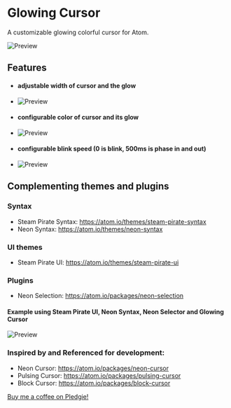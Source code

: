 # Glowing Cursor
A customizable glowing colorful cursor for Atom.

![Preview](https://raw.githubusercontent.com/Matthew-Smith/atom-glowing-cursor/master/glowing-cursor.gif)

## Features
* #### adjustable width of cursor and the glow
 * ![Preview](https://raw.githubusercontent.com/Matthew-Smith/atom-glowing-cursor/master/cursor-width.gif)


* #### configurable color of cursor and its glow
 * ![Preview](https://github.com/Matthew-Smith/atom-glowing-cursor/raw/master/cursor-color.gif)


* #### configurable blink speed (0 is blink, 500ms is phase in and out)
 * ![Preview](https://raw.githubusercontent.com/Matthew-Smith/atom-glowing-cursor/master/cursor-blink.gif)

## Complementing themes and plugins
### Syntax
 * Steam Pirate Syntax: https://atom.io/themes/steam-pirate-syntax
 * Neon Syntax: https://atom.io/themes/neon-syntax


### UI themes
 * Steam Pirate UI: https://atom.io/themes/steam-pirate-ui


### Plugins
 * Neon Selection: https://atom.io/packages/neon-selection

#### Example using Steam Pirate UI, Neon Syntax, Neon Selector and Glowing Cursor
![Preview](https://github.com/Matthew-Smith/atom-glowing-cursor/raw/master/fullExample.gif)

### Inspired by and Referenced for development:
 * Neon Cursor: https://atom.io/packages/neon-cursor
 * Pulsing Cursor: https://atom.io/packages/pulsing-cursor
 * Block Cursor: https://atom.io/packages/block-cursor

[Buy me a coffee on Pledgie!](https://pledgie.com/campaigns/31674)
